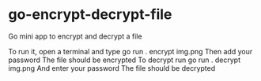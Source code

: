 # go-encrypt-decrypt-file
Go mini app to encrypt and decrypt a file

To run it, open a terminal and type go run . encrypt img.png
Then add your password
The file should be encrypted
To decrypt run go run . decrypt img.png
And enter your password
The file should be decrypted